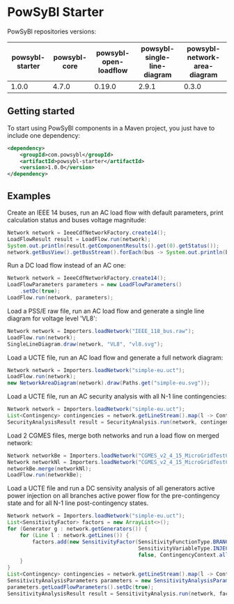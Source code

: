 # PowSyBl Starter



PowSyBl repositories versions:

| powsybl-starter | powsybl-core | powsybl-open-loadflow | powsybl-single-line-diagram | powsybl-network-area-diagram |
| --------------- | ------------ | --------------------- | --------------------------- | ---------------------------- |
| 1.0.0           | 4.7.0        | 0.19.0                | 2.9.1                       | 0.3.0                        |



## Getting started

To start using PowSyBl components in a Maven project, you just have to include one dependency:

```xml
<dependency>
    <groupId>com.powsybl</groupId>
    <artifactId>powsybl-starter</artifactId>
    <version>1.0.0</version>
</dependency>
```



## Examples



Create an IEEE 14 buses, run an AC load flow with default parameters, print calculation status and buses voltage magnitude:

```java
Network network = IeeeCdfNetworkFactory.create14();
LoadFlowResult result = LoadFlow.run(network);
System.out.println(result.getComponentResults().get(0).getStatus());
network.getBusView().getBusStream().forEach(bus -> System.out.println(bus.getId() + " " + bus.getV()));
```



Run a DC load flow instead of an AC one:

```java
Network network = IeeeCdfNetworkFactory.create14();
LoadFlowParameters parameters = new LoadFlowParameters()
    .setDc(true);
LoadFlow.run(network, parameters);
```



Load a PSS/E raw file, run an AC load flow and generate a single line diagram for voltage level 'VL8':

```java
Network network = Importers.loadNetwork("IEEE_118_bus.raw");
LoadFlow.run(network);
SingleLineDiagram.draw(network, "VL8", "vl8.svg");
```

 

Load a UCTE file, run an AC load flow and generate a full network diagram:

```java
Network network = Importers.loadNetwork("simple-eu.uct");
LoadFlow.run(network);
new NetworkAreaDiagram(network).draw(Paths.get("simple-eu.svg"));
```



Load a UCTE file, run an AC security analysis with all N-1 line contingencies:

```java
Network network = Importers.loadNetwork("simple-eu.uct");
List<Contingency> contingencies = network.getLineStream().map(l -> Contingency.line(l.getId())).collect(Collectors.toList());
SecurityAnalysisResult result = SecurityAnalysis.run(network, contingencies).getResult();
```



Load 2 CGMES files, merge both networks and run a load flow on merged network:

```java
Network networkBe = Importers.loadNetwork("CGMES_v2_4_15_MicroGridTestConfiguration_BC_BE_v2.zip");
Network networkNl = Importers.loadNetwork("CGMES_v2_4_15_MicroGridTestConfiguration_BC_NL_v2.zip");
networkBe.merge(networkNl);
LoadFlow.run(networkBe);
```



Load a UCTE file and run a DC sensivity analysis of all generators active power injection on all branches active power flow for the pre-contingency state and for all N-1 line post-contingency states.

```java
Network network = Importers.loadNetwork("simple-eu.uct");
List<SensitivityFactor> factors = new ArrayList<>();
for (Generator g : network.getGenerators()) {
    for (Line l : network.getLines()) {
        factors.add(new SensitivityFactor(SensitivityFunctionType.BRANCH_ACTIVE_POWER, l.getId(),
                                          SensitivityVariableType.INJECTION_ACTIVE_POWER, g.getId(),
                                          false, ContingencyContext.all()));
    }
}
List<Contingency> contingencies = network.getLineStream().map(l -> Contingency.line(l.getId())).collect(Collectors.toList());
SensitivityAnalysisParameters parameters = new SensitivityAnalysisParameters();
parameters.getLoadFlowParameters().setDc(true);
SensitivityAnalysisResult result = SensitivityAnalysis.run(network, factors, contingencies, parameters);
```


